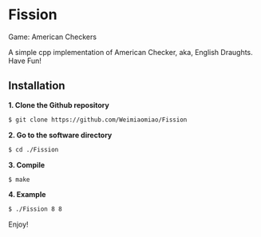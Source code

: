 # Fission
Game: American Checkers 

A simple cpp implementation of American Checker, aka, English Draughts. Have Fun!

## Installation
**1. Clone the Github repository**
```bash
$ git clone https://github.com/Weimiaomiao/Fission
```

**2. Go to the software directory**
```bash
$ cd ./Fission
```

**3. Compile**
```bash
$ make
```

**4. Example**
```bash
$ ./Fission 8 8
```

Enjoy!
